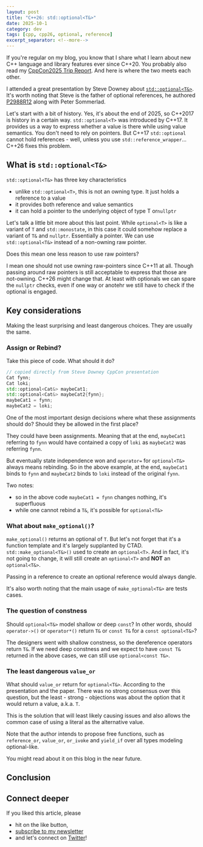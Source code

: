 ```yaml
---
layout: post
title: "C++26: std::optional<T&>"
date: 2025-10-1
category: dev
tags: [cpp, cpp26, optional, reference]
excerpt_separator: <!--more-->
---
```

If you're regular on my blog, you know that I share what I learn about new C++ language and library features ever since C++20. You probably also read my [CppCon2025 Trip Report](). And here is where the two meets each other.

I attended a great presentation by Steve Downey about [`std::optional<T&>`](). It's worth noting that Steve is the father of optional references, he authored [P2988R12](https://www.open-std.org/jtc1/sc22/wg21/docs/papers/2025/p2988r12.pdf) along with Peter Sommerlad.

Let's start with a bit of history. Yes, it's about the end of 2025, so C++2017 is history in a certain way. `std::optional<T>` was introduced by C++17. It provides us a way to express whether a value is there while using value semantics. You don't need to rely on pointers. But C++17 `std::optional` cannot hold references - well, unless you use `std::reference_wrapper`... C++26 fixes this problem.

## What is `std::optional<T&>`

`std::optional<T&>` has three key characteristics
- unlike `std::optional<T>`, this is not an owning type. It just holds a reference to a value
- it provides both reference and value semantics
- it can hold a pointer to the underlying object of type T or`nullptr`

Let's talk a little bit more about this last point. While `optional<T>` is like a variant of `T` and `std::monostate`, in this case it could somehow replace a variant of `T&` and `nullptr`. Essentially a pointer. We can use `std::optional<T&>` instead of a non-owning raw pointer.

Does this mean one less reason to use raw pointers?

I mean one should not use owning raw-pointers since C++11 at all. Though passing around raw pointers is still acceptable to express that those are not-owning. C++26 might change that. At least with optionals we can spare the `nullptr` checks, even if one way or anotehr we still have to check if the optional is engaged.

## Key considerations

Making the least surprising and least dangerous choices. They are usually the same.

### Assign or Rebind?

Take this piece of code. What should it do?

```cpp
// copied directly from Steve Downey CppCon presentation
Cat fynn;
Cat loki;
std::optional<Cat&> maybeCat1;
std::optional<Cat&> maybeCat2{fynn};
maybeCat1 = fynn;
maybeCat2 = loki;
``` 

One of the most important design decisions where what these assignments should do? Should they be allowed in the first place?

They could have been assignments. Meaning that at the end, `maybeCat1` referring to `fynn` would have contained a copy of `loki` as `maybeCat2` was referring `fynn`.

But eventually state independence won and `operator=` for `optional<T&>` always means rebinding. So in the above example, at the end, `maybeCat1` binds to `fynn` and `maybeCat2` binds to `loki` instead of the original `fynn`.

Two notes:
- so in the above code `maybeCat1 = fynn` changes nothing, it's superfluous
- while one cannot rebind a `T&`, it's possible for `optional<T&>`


### What about `make_optional()`?

`make_optional()` returns an optional of `T`. But let's not forget that it's a function template and it's largely supplanted by CTAD. `std::make_optional<T&>()` used to create an `optional<T>`. And in fact, it's not going to change, it will still create an `optional<T>` and **NOT** an `optional<T&>`. 

Passing in a reference to create an optional reference would always dangle.

It's also worth noting that the main usage of `make_optional<T&>` are tests cases.

### The question of constness

Should `optional<T&>` model shallow or deep `const`? In other words, should `operator->()` or `operator*()` return `T&` or `const T&` for a `const optional<T&>`?

The designers went with shallow constness, so the dereference operators return `T&`. If we need deep constness and we expect to have `const T&` returned in the above cases, we can still use `optional<const T&>`.


### The least dangerous `value_or`

What should `value_or` return for `optional<T&>`. According to the presentation and the paper. There was no strong consensus over this question, but the least - strong - objections was about the option that it would return a value, a.k.a. `T`.

This is the solution that will least likely causing issues and also allows the common case of using a literal as the alternative value.

Note that the author intends to propose free functions, such as `reference_or`, `value_or`, `or_ivoke` and `yield_if` over all types modeling optional-like.

You might read about it on this blog in the near future.

## Conclusion


## Connect deeper

If you liked this article, please 
- hit on the like button,  
- [subscribe to my newsletter](http://eepurl.com/gvcv1j) 
- and let's connect on [Twitter](https://twitter.com/SandorDargo)!  